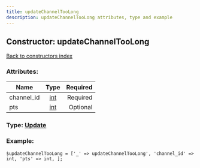```yaml
---
title: updateChannelTooLong
description: updateChannelTooLong attributes, type and example
---
```

## Constructor: updateChannelTooLong  
[Back to constructors index](index.md)



### Attributes:

| Name     |    Type       | Required |
|----------|:-------------:|---------:|
|channel\_id|[int](../types/int.md) | Required|
|pts|[int](../types/int.md) | Optional|



### Type: [Update](../types/Update.md)


### Example:

```
$updateChannelTooLong = ['_' => updateChannelTooLong', 'channel_id' => int, 'pts' => int, ];
```